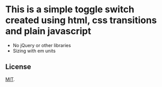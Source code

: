 # This is a simple toggle switch created using html, css transitions and plain javascript

- No jQuery or other libraries
- Sizing with em units

## License

[MIT](./LICENSE).
